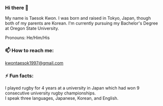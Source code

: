 ### Hi there 👋

<!--
**tkwonn/tkwonn** is a ✨ _special_ ✨ repository because its `README.md` (this file) appears on your GitHub profile.

Here are some ideas to get you started:

- 🔭 I’m currently working on ...
- 🌱 I’m currently learning ...
- 👯 I’m looking to collaborate on ...
- 🤔 I’m looking for help with ...
- 💬 Ask me about ...
- 📫 How to reach me: ...
- 😄 Pronouns: ...
- ⚡ Fun fact: ...
-->

My name is Taesok Kwon. I was born and raised in Tokyo, Japan, though both of my parents are Korean. I'm currently pursuing my Bachelor's Degree at Oregon State University.
  

Pronouns: He/Him/His


### 📫 How to reach me:

kwontaesok1997@gmail.com

### ⚡ Fun facts:
  
I played rugby for 4 years at a university in Japan which had won 9 consecutive university rugby championships.  
I speak three languages, Japanese, Korean, and English.
